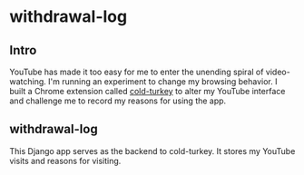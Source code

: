 # withdrawal-log

Intro
-----
YouTube has made it too easy for me to enter the unending spiral of video-watching. I'm running an experiment to change my browsing behavior. I built a Chrome extension called [cold-turkey](https://github.com/JimmyFW/cold-turkey) to alter my YouTube interface and challenge me to record my reasons for using the app.

withdrawal-log
-----
This Django app serves as the backend to cold-turkey. It stores my YouTube visits and reasons for visiting.
